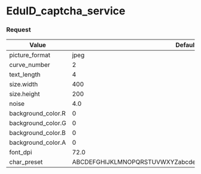 # EduID_captcha_service

### Request
| Value              | Default | Type   |
|--------------------|---------|--------|
| picture_format     | jpeg    | string |
| curve_number       | 2       | int    |
| text_length        | 4       | int    |
| size.width         | 400     | int    |
| size.height        | 200     | int    |
| noise              | 4.0     | float  |
| background_color.R | 0       | int    |
| background_color.G | 0       | int    |
| background_color.B | 0       | int    |
| background_color.A | 0       | int    |
| font_dpi           | 72.0    | float  |
| char_preset        | ABCDEFGHIJKLMNOPQRSTUVWXYZabcdefghijklmnopqrstuvwxyz0123456789 | string |


